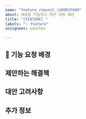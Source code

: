 ```yaml
---
name: "feature_request_\U0001F680"
about: 새로운 기능이나 개선 사항 제안
title: "[FEATURE] "
labels: "✨ Feature"
assignees: oznchex

---
```


## 🚀 기능 요청 배경
<!-- 이 기능이 필요한 이유나 해결하려는 문제에 대해 설명해주세요 -->

## 제안하는 해결책
<!-- 원하는 기능이나 변경 사항에 대한 명확한 설명을 작성해주세요 -->

## 대안 고려사항
<!-- 고려했던 다른 대안이나 해결책이 있다면 설명해주세요 -->

## 추가 정보
<!-- 기능 요청에 대한 추가 정보나 스크린샷을 여기에 추가하세요 -->
